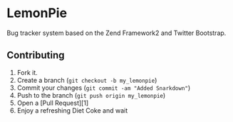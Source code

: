 LemonPie
========

Bug tracker system based on the Zend Framework2 and Twitter Bootstrap.

Contributing
------------

1. Fork it.
2. Create a branch (`git checkout -b my_lemonpie`)
3. Commit your changes (`git commit -am "Added Snarkdown"`)
4. Push to the branch (`git push origin my_lemonpie`)
5. Open a [Pull Request][1]
6. Enjoy a refreshing Diet Coke and wait
